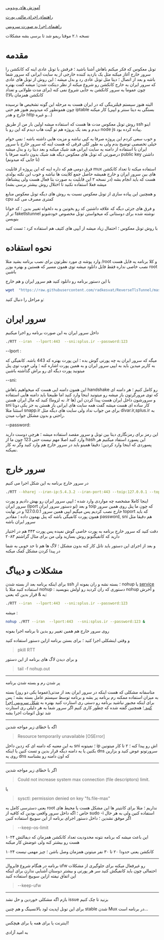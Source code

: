 
[آموزش های ویدویی](https://github.com/radkesvat/ReverseTlsTunnel/blob/master/Tutorials.md)

[راهنمای  اجرای مالتی پورت](https://github.com/radkesvat/ReverseTlsTunnel/blob/master/MultiPort.md)

[راهنمای اجرا به صورت سرویس](https://github.com/radkesvat/ReverseTlsTunnel/blob/master/Service.md)

 نسخه ۲.۱ موقتا ریمو شد تا برسی بشه مشکلات


# مقدمه
تونل معکوس که فکر میکنم باهاش آشنا باشید ؛ فرقش با تونل عادی اینه که کانکشن را سرور خارج آغاز میکنه مثل یک بازدید کننده خارجی از یه سایت ایرانی که سرور شما باشه
و بعد از اتصال ؛ دیتا مثل تونل عادی رد و بدل میشه ؛ این روش از تونل های عادی که سرور ایران به خارج کانکشن رو شروع میکنه از نظر دیتکت شدن؛ میشه گفت بهتره چون عموما یه سرور کانکشن به جایی شروع نمی کنه (برای مدت طولانی و تعداد کانکشن همزمان بالا!)


البته هنوز سیستم فیلترینگی که در ایران هست به مرحله این گونه تشخیص ها نرسیده چون همونطور که میدونیم هنوز هم حتی iptable کار میکنه (بستگی به دیتا سنتر و ایپی خارج و هدر http و غیره...)

روش تونل معکوس مدت ها هست که استفاده میشه اولین بار من از طریق ssh اینو دیدم و بعد یک پروژه هم تو گیت هاب دیدم که این رو با node js پیاده کرده بود.

و خوب سعی کردم این پروژه صرفا یه کپی نباشه و مزیت هایی داشته باشه ؛ نمی خوام خیلی تخصصی توضیح بدم ولی به طور کلی فرقی که هست اینه که سرور خارج با سرور ایران با استفاده از دامنه یه سایت ایرانی هند شیک میکنه و بعد دیتا رد و بدل میشه درصورتی که تونل های معکوس دیگه هند شیک بدون دامنه صرفا با public key داشتن (تا جایی که میدونم) 

فرق دومی هم که داره اینه که این پروژه از قابلیت mux استفاده میکنه تا تعداد کانکشن های بین سرور ایران و خارج همیشه حاصل جمع کلاینت ها نباشه و خوب این نکته بولدی هست که باید انجام بشه (در نسخه ۲ این قابلیت به صورت بتا فعال هست ولی پیشناهاد میشه فعلا استفاده نکنید تا اختلال روش بیشتر برسی بشه)

و همچنین این پیاده سازی از تونل معکوس نسبت به روش های دیگه تونل معکوس منابع cpu کمتری مصرف می کند

و فرق های جزئی دیگه که علاقه داشتین کد رو بخونین و به دلخواه تغییر بدین ؛ کد خوانا تر از faketlstunnel نوشته شده برای دوستانی که میخواستن تونل مخصوص خودشونو بنویسن

با روش تونل معکوس ؛ احتمال زیاد میشه از آیپی های کثیف هم استفاده کرد ؛ تست کنید

# نحوه استفاده 

وارد پوشه ی مورد نظرتون برای نصب برنامه بشید مثلا /root
و کلا برنامه یه فایل هست نصب خاصی نداره فقط فایل دانلود میشه توی همون مسیر که هستین و بهتره بوزر root باشین 

با این دستور برنامه رو دانلود کنید هم سرور ایران و هم خارج
```sh
wget  "https://raw.githubusercontent.com/radkesvat/ReverseTlsTunnel/master/install.sh" -O install.sh && chmod +x install.sh && bash install.sh 
```

و مراحل را دنبال کنید:

# سرور ایران

داخل سرور ایران به این صورت برنامه رو اجرا میکنیم
```sh
./RTT --iran  --lport:443  --sni:splus.ir --password:123
```

--lport :

میگه که سرور ایران به چه پورتی گوش بده ؛ این پورت بهتره که 443 باشه. کانفیگی که به کاربر میدین باید به ایپی سرور ایران و به همین پورت اشاره کنه ؛ ولی خوب توی پنل میتونید پورت دیگه ای رو براش گذاشته باشین 

--sni:

این همون دامنه ایی هست که میخواهیم باهاش handshake رو کامل کنیم ؛ هر دامنه ای که توی مرورگرتون باز میشه رو میتونید اینجا وارد کنید اما طبیعتا باید دامنه هایی استفاده کنید که مال ایران هستن (نه لزوما .ir ها) و سرورشون داخل ایران هست 
پیدا کردن این sni کار ساده ای هست میشه گفت همه سایت های ایرانی باز هستن به جز یکی دوتا استثنا مثلا snapp.ir برای من جواب نداد ولی سایت های دیگه مثل divar.ir,splus.ir به راحتی و بدون مشکل جواب میدن.

  
--password:
 
این رمز برای رمزنگاری دیتا بین تونل و سرور مقصد استفاده میشه ؛ هرچی دوست دارید وارد کنید اصلا مهم نیست حتی 123 چون ما از hash این پسورد استفاد میکنیم
هر پسوردی که اینجا وارد کردین؛ دقیقا همینو باید در سرور خارج هم وارد کنید وگر نه کار نمیکنه.

# سرور خارج

در سرور خارج برنامه به این شکل اجرا می کنیم
```sh
./RTT --kharej --iran-ip:5.4.3.2 --iran-port:443 --toip:127.0.0.1 --toport:2083 --password:123 --sni:splus.ir
```

اینجا کاملا مشخصه چه مواردی وارد شده ؛ ایپی سرور ایران رو بهش دادیم و پورت سرور ایران (lport تو دستور سرور ایران) و بعد toip که چون ما پنل روی همین سرور خارج نصب کردیم پس میگیم ایپی همین سرور 127.0.0.1
و در نهایت toport که باید همون پورت کانفیگی باشه که پنل بهمون داده ؛ مقادیر password, sni هم دقیقا مثل سرور ایران باشه

دقت کنید که سرور خارج برنامه به پورت خاصی گوش نمیده پس پورت ۴۴۳ هم در اختیار دارید که کانفیگتونو روش بسازید ولی من برای مثال گزاشتم ۲۰۸۳

و بعد از اجرای این دستور باید تانل کار کنه بدون مشکل ؛ لاگ ها هم تا حد خوبی به شما در پیدا کردن مشکل کمک میکنه 


# مشکلات و دیباگ

برای اینکه برنامه بعد از بسته شدن ssh ؛ بسته نشه و ران بمونه از nohup یا [service](https://github.com/radkesvat/ReverseTlsTunnel/blob/master/Service.md) استفاده کنید 
مثلا با nohup :
دستوری که ران کردید رو اولش بنویسید nohup و آخرش یه & قرار بدین که یعنی:
```sh
./RTT --iran  --lport:443  --sni:splus.ir --password:123
```
میشه :
```sh
nohup ./RTT --iran  --lport:443  --sni:splus.ir --password:123 &
```
روی سرور خارج هم همین تغییر رو بدین تا برنامه اجرا بمونه

و وقتی اینشکلی اجرا کنید ؛ برای بستن برنامه ازاین دستور استفاده کنید
> pkill RTT

و برای دیدن لاگ های برنامه از این دستور
> tail -f nohup.out




* * *
پر شدن رم و بسته شدن برنامه 

متاسفانه مشکلی که هست اینکه در سرور ایران بعد از مدتی(عموما یکی دو روز) بسته به میزان استفاده ممکنه رم برنامه پر بشه و برنامه توسط سیستم عامل بسته بشه ؛ پس برای اینکه مجبور نباشید برنامه رو دستی  ری استارت کنید بهتره به [شکل سرویس اجرا کنید ](https://github.com/radkesvat/ReverseTlsTunnel/blob/master/Service.md)
؛ همچنین گفته شده که چطور کاری کنیم اگر سرور شما به هر دلیلی ری استارت شد تونل اتومات اجرا بشه

* * *


اگه با خطای زیر مواجه شدین 
> Resource temporarily unavailable [OSError]

به این معنیه که دامنه ای که زدین داخل sni ؛ نمیتونه ip اش رو پیدا کنه ؛ ۲ تا کار میتونین بکنین یا یه دامنه دیگه قرار بدین و تست کنین یا اینکه dns سرورتونو عوض کنید و بزارین روی یه dns که اون دامنه رو بشناسه




* * *


اگر با خطای زیر مواجه شدین
> Could not increase system max connection (file descriptors) limit.

یا

> sysctl: permission denied on key "fs.file-max"

یعنی دسترسی کامل به root نداریم ؛ مثلا برای کانتینر ها این مشکل هست یا محیط های خاص ؛ اگه داخل سرور واقعی بودین که کافیه از sudo -i استفاده کنین ولی به هر حال اگر موفق نشدین ؛ داخل دستور اجرای برنامه از این سوییچ استفاده کنین
> --keep-os-limit

این باعث میشه که برنامه نتونه محدودیت تعداد کانکشن همزمان که دیفالتش ۱۰۲۴ هست رو بیشتر کنه ولی عوضش کار میکنه

۱۰۲۴ کانکشن یعنی حدودا ۲۰ تا ۳۰ نفر میتونن همزمان وصل باشن ؛ چیز مهمی نیست
* * *
برنامه در هنگام شروع فایروال ufw رو غیرفعال میکنه برای جلوگیری از مشکلات احتمالی چون باید کانفیگش کنید سر هر پورتی و بیشتر دوستان آشنایی ندارن
برای اینکه این اتفاق نیفته ازاین سوییچ استفاده کنید

> --keep-ufw

* * *

بازم اگه مشکلی خوردین و حل نشد issue بزنید تا چک کنیم 

برای این تونل اپدیت لود بالانسینگ و هم چنین stable شدن Mux در برنامه است...

* * *

اینترنت یا برای همه یا برای هیچکس!

به امید آزادی

